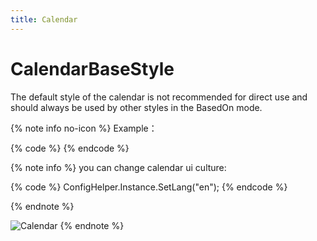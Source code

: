 ```yaml
---
title: Calendar
---
```


# CalendarBaseStyle

The default style of the calendar is not recommended for direct use and should always be used by other styles in the BasedOn mode.

{% note info no-icon %}
Example：

{% code %}
<Calendar/>
{% endcode %}

{% note info %}
you can change calendar ui culture:

{% code %}
ConfigHelper.Instance.SetLang("en");
{% endcode %}

{% endnote %}

![Calendar](https://raw.githubusercontent.com/HandyOrg/HandyOrgResource/master/HandyControl/Resources/Calendar.jpg)
{% endnote %}